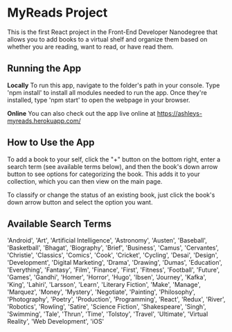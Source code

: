 # MyReads Project
This is the first React project in the Front-End Developer Nanodegree that allows you to add books to a virtual shelf and organize them based on whether you are reading, want to read, or have read them.

## Running the App

__Locally__
To run this app, navigate to the folder's path in your console. Type 'npm install' to install all modules needed to run the app. Once they're installed, type 'npm start' to open the webpage in your browser.

__Online__
You can also check out the app live online at https://ashleys-myreads.herokuapp.com/

## How to Use the App
To add a book to your self, click the "+" button on the bottom right, enter a search term (see available terms below), and then the book's down arrow button to see options for categorizing the book. This adds it to your collection, which you can then view on the main page.

To classify or change the status of an existing book, just click the book's down arrow button and select the option you want.

## Available Search Terms

'Android', 'Art', 'Artificial Intelligence', 'Astronomy', 'Austen', 'Baseball', 'Basketball', 'Bhagat', 'Biography', 'Brief', 'Business', 'Camus', 'Cervantes', 'Christie', 'Classics', 'Comics', 'Cook', 'Cricket', 'Cycling', 'Desai', 'Design', 'Development', 'Digital Marketing', 'Drama', 'Drawing', 'Dumas', 'Education', 'Everything', 'Fantasy', 'Film', 'Finance', 'First', 'Fitness', 'Football', 'Future', 'Games', 'Gandhi', 'Homer', 'Horror', 'Hugo', 'Ibsen', 'Journey', 'Kafka', 'King', 'Lahiri', 'Larsson', 'Learn', 'Literary Fiction', 'Make', 'Manage', 'Marquez', 'Money', 'Mystery', 'Negotiate', 'Painting', 'Philosophy', 'Photography', 'Poetry', 'Production', 'Programming', 'React', 'Redux', 'River', 'Robotics', 'Rowling', 'Satire', 'Science Fiction', 'Shakespeare', 'Singh', 'Swimming', 'Tale', 'Thrun', 'Time', 'Tolstoy', 'Travel', 'Ultimate', 'Virtual Reality', 'Web Development', 'iOS'
